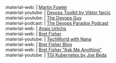 :material-web:      | [Martin Fowler](https://martinfowler.com/)</br>
:material-youtube:  | [Devops Toolkit by Viktor farcic](https://www.youtube.com/channel/UCfz8x0lVzJpb_dgWm9kPVrw)</br>
:material-youtube:  | [The Devops Guy](https://www.youtube.com/channel/UCFe9-V_rN9nLqVNiI8Yof3w)</br>
:material-podcast:  | [The Devops Paradox Podcast](https://podcasts.google.com/feed/aHR0cHM6Ly9kZXZvcHNwYXJhZG94LmxpYnN5bi5jb20vcnNz?sa=X&ved=0CAMQ4aUDahgKEwigzsnbidH5AhUAAAAAHQAAAAAQqAQ)</br>
:material-web:      | [Anais Urlichs](https://anaisurl.com/)</br>
:material-web:      | [Bret Fisher](https://www.bretfisher.com)</br>
:material-youtube:  | [TechWorld with Nana](https://www.youtube.com/c/TechWorldwithNana)</br>
:material-web:      | [Bret Fisher Blog](https://newsletter.bretfisher.com)</br>
:material-web:      | [Bret Fisher "Ask Me Anything"](https://github.com/BretFisher/ama)</br>
:material-youtube:  | [TGI Kubernetes by Joe Beda](https://www.youtube.com/watch?v=9YYeE-bMWv8&list=PL7bmigfV0EqQzxcNpmcdTJ9eFRPBe-iZa&index=99)</br>
